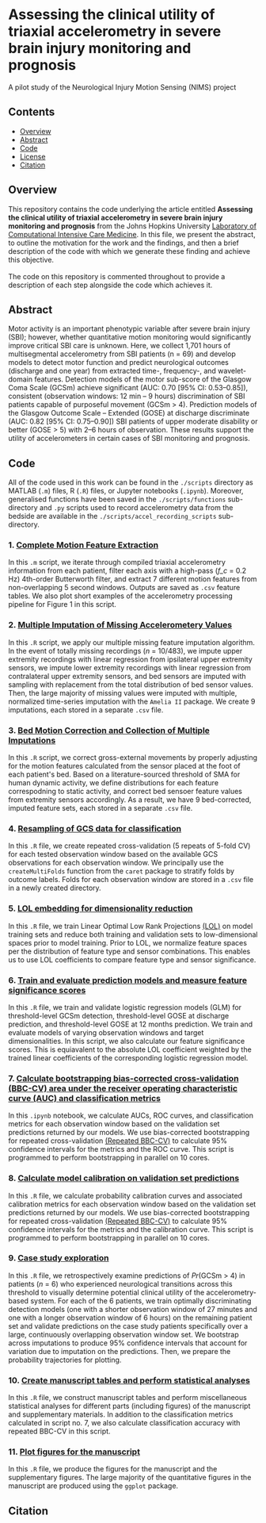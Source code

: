 # Assessing the clinical utility of triaxial accelerometry in severe brain injury monitoring and prognosis
A pilot study of the Neurological Injury Motion Sensing (NIMS) project

## Contents

- [Overview](#overview)
- [Abstract](#abstract)
- [Code](#code)
- [License](./LICENSE)
- [Citation](#citation)

## Overview

This repository contains the code underlying the article entitled **Assessing the clinical utility of triaxial accelerometry in severe brain injury monitoring and prognosis** from the Johns Hopkins University [Laboratory of Computational Intensive Care Medicine](https://lcicm.jhmi.edu/). In this file, we present the abstract, to outline the motivation for the work and the findings, and then a brief description of the code with which we generate these finding and achieve this objective.\
\
The code on this repository is commented throughout to provide a description of each step alongside the code which achieves it.

## Abstract

Motor activity is an important phenotypic variable after severe brain injury (SBI); however, whether quantitative motion monitoring would significantly improve critical SBI care is unknown. Here, we collect 1,701 hours of multisegmental accelerometry from SBI patients (n = 69) and develop models to detect motor function and predict neurological outcomes (discharge and one year) from extracted time-, frequency-, and wavelet-domain features. Detection models of the motor sub-score of the Glasgow Coma Scale (GCSm) achieve significant (AUC: 0.70 \[95% CI: 0.53–0.85\]), consistent (observation windows: 12 min – 9 hours) discrimination of SBI patients capable of purposeful movement (GCSm > 4). Prediction models of the Glasgow Outcome Scale – Extended (GOSE) at discharge discriminate (AUC: 0.82 \[95% CI: 0.75–0.90\]) SBI patients of upper moderate disability or better (GOSE > 5) with 2–6 hours of observation. These results support the utility of accelerometers in certain cases of SBI monitoring and prognosis.

## Code 
All of the code used in this work can be found in the `./scripts` directory as MATLAB (`.m`) files, R (`.R`) files, or Jupyter notebooks (`.ipynb`). Moreover, generalised functions have been saved in the `./scripts/functions` sub-directory and `.py` scripts used to record accelerometry data from the bedside are available in the `./scripts/accel_recording_scripts` sub-directory.

### 1. [Complete Motion Feature Extraction](scripts/01_motion_feature_extraction.m)
In this `.m` script, we iterate through compiled triaxial accelerometry information from each patient, filter each axis with a high-pass (_f_c_ = 0.2 Hz) 4th-order Butterworth filter, and extract 7 different motion features from non-overlapping 5 second windows. Outputs are saved as `.csv` feature tables. We also plot short examples of the accelerometry processing pipeline for Figure 1 in this script.

### 2. [Multiple Imputation of Missing Accelerometery Values](scripts/02_missing_feature_imputation.R)
In this `.R` script, we apply our multiple missing feature imputation algorithm. In the event of totally missing recordings (_n_ = 10/483), we impute upper extremity recordings with linear regression from ipsilateral upper extremity sensors, we impute lower extremity recordings with linear regression from contralateral upper extremity sensors, and bed sensors are imputed with sampling with replacement from the total distribution of bed sensor values. Then, the large majority of missing values were imputed with multiple, normalized time-series imputation with the `Amelia II` package. We create 9 imputations, each stored in a separate `.csv` file.

### 3. [Bed Motion Correction and Collection of Multiple Imputations](scripts/03_bed_movement_correction.R)
In this `.R` script, we correct gross-external movements by properly adjusting for the motion features calculated from the sensor placed at the foot of each patient's bed. Based on a literature-sourced threshold of SMA for human dynamic activity, we define distributions for each feature correspodning to static activity, and correct bed sensoer feature values from extremity sensors accordingly. As a result, we have 9 bed-corrected, imputed feature sets, each stored in a separate `.csv` file.

### 4. [Resampling of GCS data for classification](scripts/04_create_repeated_cv_folds.R)
In this `.R` file, we create repeated cross-validation (5 repeats of 5-fold CV) for each tested observation window based on the available GCS observations for each observation window. We principally use the `createMultiFolds` function from the `caret` package to stratify folds by outcome labels. Folds for each observation window are stored in a `.csv` file in a newly created directory.

### 5. [LOL embedding for dimensionality reduction](scripts/05_dim_reduction.R)
In this `.R` file, we train Linear Optimal Low Rank Projections [(LOL)](https://neurodata.io/lol/) on model training sets and reduce both training and validation sets to low-dimensional spaces prior to model training. Prior to LOL, we normalize feature spaces per the distribution of feature type and sensor combinations. This enables us to use LOL coefficients to compare feature type and sensor significance. 

### 6. [Train and evaluate prediction models and measure feature significance scores](scripts/06_prediction_models.R)
In this `.R` file, we train and validate logistic regression models (GLM) for threshold-level GCSm detection, threshold-level GOSE at discharge prediction, and threshold-level GOSE at 12 months prediction. We train and evaluate models of varying observation windows and target dimensionalities. In this script, we also calculate our feature significance scores. This is equiavalent to the absolute LOL coefficient weighted by the trained linear coefficients of the corresponding logistic regression model.

### 7. [Calculate bootstrapping bias-corrected cross-validation (BBC-CV) area under the receiver operating characteristic curve (AUC) and classification metrics](scripts/07_calculate_metrics.ipynb)
In this `.ipynb` notebook, we calculate AUCs, ROC curves, and classification metrics for each observation window based on the validation set predictions returned by our models. We use bias-corrected bootstrapping for repeated cross-validation [(Repeated BBC-CV)](https://doi.org/10.1007/s10994-018-5714-4) to calculate 95% confidence intervals for the metrics and the ROC curve. This script is programmed to perform bootstrapping in parallel on 10 cores.

### 8. [Calculate model calibration on validation set predictions](scripts/08_model_calibration_calculation.R)
In this `.R` file, we calculate probability calibration curves and associated calibration metrics for each observation window based on the validation set predictions returned by our models. We use bias-corrected bootstrapping for repeated cross-validation [(Repeated BBC-CV)](https://doi.org/10.1007/s10994-018-5714-4) to calculate 95% confidence intervals for the metrics and the calibration curve. This script is programmed to perform bootstrapping in parallel on 10 cores.

### 9. [Case study exploration](scripts/09_case_study_exploration.R)
In this `.R` file, we retrospectively examine predictions of _Pr_(GCSm > 4) in patients (_n_ = 6) who experienced neurological transitions across this threshold to visually determine potential clinical utility of the accelerometry-based system. For each of the 6 patients, we train optimally discriminating detection models (one with a shorter observation window of 27 minutes and one with a longer observation window of 6 hours) on the remaining patient set and validate predictions on the case study patients specifically over a large, continuously overlapping observation window set. We bootstrap across imputations to produce 95% confidence intervals that account for variation due to imputation on the predictions. Then, we prepare the probability trajectories for plotting.

### 10. [Create manuscript tables and perform statistical analyses](scripts/10_tables_and_statistics.R)
In this `.R` file, we construct manuscript tables and perform miscellaneous statistical analyses for different parts (including figures) of the manuscript and supplementary materials. In addition to the classification metrics calculated in script no. 7, we also calculate classification accuracy with repeated BBC-CV in this script.

### 11. [Plot figures for the manuscript](scripts/11_manuscript_figures.R)
In this `.R` file, we produce the figures for the manuscript and the supplementary figures. The large majority of the quantitative figures in the manuscript are produced using the `ggplot` package.

## Citation
